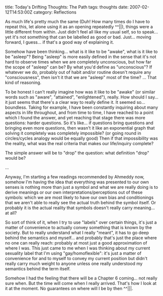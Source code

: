 title: Today's Drifting Thoughts: The Path
tags: thoughts
date: 2007-02-12T14:53:00Z
category: Reflections

As much life's pretty much the same (Duh! How many times do I have to repeat this, let alone using it as an opening repeatedly ^^||), things were a little different from within. Just didn't feel all like my usual self, so to speak… yet it's not something that can be labelled as good or bad. Just… moving forward, I guess… if that's a good way of explaining it.

Somehow have been thinking… what is it like to be "awake", what is it like to be "asleep"? Being "asleep" is more easily defined in the sense that it's not hard to observe times when we are completely unconscious, but how far the scope of "asleep" can be? By what you'd define as "unconscious"? If whatever we do, probably out of habit and/or routine doesn't require any "consciousness", then isn't it that we are "asleep" most of the time? … That kind of reasoning.

To be honest I can't really imagine how was it like to be "awake" (or similar words such as "aware", "attained", "enlightened"), really. How should I say… it just seems that there's a clear way to really define it. It seemed so… boundless. Taking for example, I have been constantly inquiring about many aspects in life throughout, and from time to time, I have reached to a point which I found the answer, and yet reaching that stage there was more questions: harder questions. So it's like… if questions bring questions and bringing even more questions, then wasn't it like an exponential graph that solving it completely was completely impossible? (or going round in circles/cycles analogy would be equally good) Then if that impossibility was the reality, what was the real criteria that makes our life/inquiry complete?

The simple answer will be to "drop" the question: what definition "drop" would be?

…

Anyway, I'm starting a few readings recommended by Ahmeddy now, somehow I'm having the idea that everything was presented to our own senses is nothing more than just a symbol and what we are really doing is to derive meanings or our own interpretations/perceptions out of these symbols: which we are most likely to have our own bias and conditionings that we aren't able to really see the actual truth behind the symbol itself. Or probably it is the actual reality that symbols doesn't really carry meaning… at all?

So sort of think of it, when I try to use "labels" over certain things, it's just a matter of convenience to actually convey something that is known by the society. But to really understand what I really "meant", it has to go deep behind the semantics and myself… and probably that's just the place where no one can really reach: probably at most just a good approximation of where I was. This just came to me when I was thinking about my current sexuality label that I'm using "gay/homoflexible": it's just a matter of convenience for and to myself to convey my current position but didn't really carry much weight to anyone unless one really understood my semantics behind the term itself.

Somehow I had the feeling that there will be a Chapter 6 coming… not really sure when. But the time will come when I really arrived. That's how I look at it at the moment. No guarantees on where will I be by then ^^|||.
